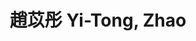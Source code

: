 ---
chinese_name: 趙苡彤
english_name: Yi-Tong, Zhao
title: "趙苡彤 Yi-Tong, Zhao"
id: yitongzhao
collection: members
position: Alumni
type: alumni
department: 123
image_path: https://source.unsplash.com/collection/139386/600x600?a=.png
blurb: 123
---